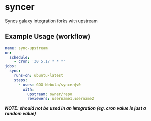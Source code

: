 # syncer

Syncs galaxy integration forks with upstream

## Example Usage (workflow)
```yaml
name: sync-upstream
on:
  schedule:
    - cron: '30 5,17 * * *'
jobs:
  sync:
    runs-on: ubuntu-latest
    steps:
      - uses: GOG-Nebula/syncer@v0
        with:
          upstream: owner/repo
          reviewers: username1,username2
```
***NOTE: should not be used in an integration (eg. cron value is just a random value)***